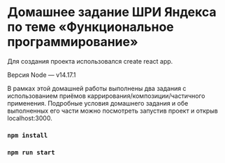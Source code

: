 # Домашнее задание ШРИ Яндекса по теме «Функциональное программирование»

Для создания проекта использовался create react app.  

Версия Node — v14.17.1
  
В рамках этой домашней работы выполнены два задания с использованием приёмов каррирования/композиции/частичного применения.
Подробные условия домашнего задания и обе выполненных его части можно посмотреть запустив проект и открыв localhost:3000.

### `npm install`
### `npm run start`
